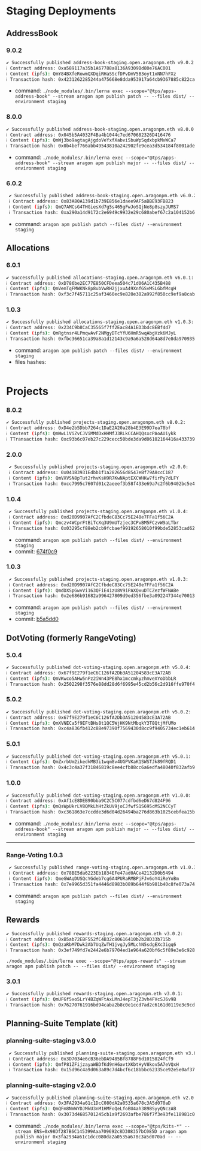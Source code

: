# Staging Deployments

## AddressBook

### 9.0.2

```sh
✔ Successfully published address-book-staging.open.aragonpm.eth v9.0.2:
ℹ Contract address: 0xa589117a35b1A67788a8136A9309Bd80e76AC001
ℹ Content (ipfs): QmY84BXfeRowmQXDqiRHaSScfDPvDmV5B3oyt1xNN7hFXz
ℹ Transaction hash: 0x4231262285244a475668e8dda953917a64cb9367885c822ca02eea3cae69bac4
```

- command: `./node_modules/.bin/lerna exec --scope="@tps/apps-address-book" --stream aragon apm publish patch -- --files dist/ --environment staging`

### 8.0.0

```sh
✔ Successfully published address-book-staging.open.aragonpm.eth v8.0.0:
ℹ Contract address: 0x045b5A4032F4Ba4b1044c7ed670682326D416476
ℹ Content (ipfs): QmWj3bo9agtagAjgdoVeYxfXabviSbuWpSqdxbpkMxWCa7
ℹ Transaction hash: 0x0b4bef766abb49543810a242902fe9cea3d534184f8001ade47f341559982c2b
```

- command: `./node_modules/.bin/lerna exec --scope="@tps/apps-address-book" --stream aragon apm publish major -- --files dist/ --environment staging`

### 6.0.2

```sh
 ✔ Successfully published address-book-staging.open.aragonpm.eth v6.0.2:
 ℹ Contract address: 0x83A80A139d1b739E856e1daee9AF5aBBE93FB823
 ℹ Content (ipfs): QmQ7AMCsG4THGiesXd7g5s465gFwJoSQjNe8p8szyJUMS7
 ℹ Transaction hash: 0xa290a14d9172c2e6949c9932e29c680abef67c2a104152b6519cb5100dab7d71
```

- command: `aragon apm publish patch --files dist/ --environment staging`


## Allocations

### 6.0.1

```sh
✔ Successfully published allocations-staging.open.aragonpm.eth v6.0.1:
ℹ Contract address: 0xD786be2EC77E850CFDeea504c71d06A1C435B488
ℹ Content (ipfs): QmVemTqFMWKNk8p8ubVwRH2jjxuA49XnfGSvMSLGbfMcgH
ℹ Transaction hash: 0xf3c7f45711c25af3460ec9e820e382a992f850cc9ef9a8cabeaf791361892982
```

### 1.0.3

```sh
✔ Successfully published allocations-staging.open.aragonpm.eth v1.0.3:
ℹ Contract address: 0x234C9b8CaC35565f7ff2Eac84A1ED3bdc8EBf4d7
ℹ Content (ipfs): QmRgtnsr4LPmqwAvF2NMgyDTcYfU6HmR5wqAbgVzk6MJyL
ℹ Transaction hash: 0xfbc36651ca39a8a1d12143c9a9a6a528d64a8d7e8da970935e4c0900152a8e77
```

- command: `aragon apm publish patch --files dist/ --environment staging`
- files hashes:

```sh

```

# Projects

### 8.0.2

```sh
✔ Successfully published projects-staging.open.aragonpm.eth v8.0.2:
ℹ Contract address: 0xD4e2b5Dbb7264c1DaE2A20a28b4E3E99D7ea78bf
ℹ Content (ipfs): QmWwL1ViZvCJViMMdDxHHMfJ3RLkCCAHQQsxcPAoAUiykk
ℹ TTransaction hash: 0xc93b6c07eb27c229cecc50bde3da9d06102164416a433739eba961913f32f8e6
```

### 2.0.0

```sh
 ✔ Successfully published projects-staging.open.aragonpm.eth v2.0.0:
 ℹ Contract address: 0x041B3931Edbb1f1a282656d8547eBf79A8ccC187
 ℹ Content (ipfs): QmVXVSN8pTut2rhvKsH9R7KwNAptEXCWHKw7firPy7dLFY
 ℹ Transaction hash: 0xcc7995c7607d01c2aeeef3b58f433e69a7c2f6b9402bc5e4c8c6395c5f2de0a8
```

### 1.0.4

```sh
 ✔ Successfully published projects-staging.open.aragonpm.eth v1.0.4:
 ℹ Contract address: 0xd20D9907AfC2CfbdeC83Cc75E248e7FFa1f56C2A
 ℹ Content (ipfs): Qmczv4WCprFtBiTcXq3U9mUTzjec3CPvBM5FCzvW9aLTbr
 ℹ Transaction hash: 0x03295cf88eb2cb9fcbaef99192658010f99bde52853cad62ba4f683121c22a38
```

- command: `aragon apm publish patch --files dist/ --environment staging`
- commit: [674f0c9](https://github.com/AutarkLabs/planning-suite/commit/674f0c9db6ae89ef9aa6686b28963eb048f0fb1f)

### 1.0.3

```sh
 ✔ Successfully published projects-staging.open.aragonpm.eth v1.0.3:
 ℹ Contract address: 0xd20D9907AfC2CfbdeC83Cc75E248e7FFa1f56C2A
 ℹ Content (ipfs): QmdDXSpGwvVi163QFiE41zU8V9iPAXQxuDTCZezfWFNABe
 ℹ Transaction hash: 0x2e686b91682a996427809d9ed356fbe3a092247344e7001386f19bdc8964a026
```

- command: `aragon apm publish patch --files dist/ --environment staging`
- commit: [b5a5dd0](https://github.com/AutarkLabs/planning-suite/commit/b5a5dd0685e0a66e8124c9901e4f1f6249ed0d11)

## DotVoting (formerly RangeVoting)

### 5.0.4

```sh
✔ Successfully published dot-voting-staging.open.aragonpm.eth v5.0.4:
ℹ Contract address: 0x67f9E279f1eC6C126fA2Db3A51204583cE3A72AB
ℹ Content (ipfs): QmVKwco5AHw5nPz2iWn43PE8hx1mccmkyzhmveXYoDbbLR
ℹ Transaction hash: 0x2502298f3576e88dd28d6f6995e45cd2b56c2d916ffe970f499e69255b2eb09f
```

### 5.0.2

```sh
✔ Successfully published dot-voting-staging.open.aragonpm.eth v5.0.2:
ℹ Contract address: 0x67f9E279f1eC6C126fA2Db3A51204583cE3A72AB
ℹ Content (ipfs): QmXVNECa5f9EFtBHs8t1QC5WjHK9NtMbqkY3T8QtjMfUMo
ℹ Transaction hash: 0xc4a836fb412c88e97390f7569430d8cc9f9405734ec1eb614806457ad8a20dda
```

### 5.0.1

```sh
✔ Successfully published dot-voting-staging.open.aragonpm.eth v5.0.1:
ℹ Content (ipfs): QmZxrbUm2ikedkMB3i1wqm8v4UGPVKaK1SWSTJk89fRQD1
ℹ Transaction hash: 0x4c3c4a37f31846819c8ee4cfb88cc6a6edfa48040f832afb97088f6ef2440861
```

### 1.0.0

```sh
✔ Successfully published dot-voting-staging.open.aragonpm.eth v1.0.0:
ℹ Contract address: 0xAf1cE8DEB90bba9C2C5C077cdfbd6eD67d824F96
ℹ Content (ipfs): QmQsWpUkrLV8QMkLhHtZkUV9joCJfwfS1S695cMS2NCCyT
ℹ Transaction hash: 0xc361863e7ccdde3d6d04d26494ba276d863b1025cebfea15b345c95a1fab7cbe
```

- command: `./node_modules/.bin/lerna exec --scope="@tps/apps-address-book" --stream aragon apm publish major -- --files dist/ --environment staging`

---

### Range-Voting 1.0.3

```sh
 ✔ Successfully published range-voting-staging.open.aragonpm.eth v1.0.3:
 ℹ Contract address: 0x78BE5da6223Eb1834EFe47ad0ACe42132D0b5494
 ℹ Content (ipfs): QmeGWAqDUSQcYGdeb7cg6A4PURaRMBPjFJv6oY4iReYoBm
 ℹ Transaction hash: 0x7e9965d351fa4446d8983b089b644f6b981b40c8fe073a74c2fcac7e8bde2d7f
```

- command: `aragon apm publish patch --files dist/ --environment staging`


## Rewards


```sh
✔ Successfully published rewards-staging.open.aragonpm.eth v3.0.2:
ℹ Contract address: 0xB5ab72EBF552fC4B32c80616410b2b28D33b715b
ℹ Content (ipfs): QmQzaRbM7Dwk2Ab7UqZwTH1jvgJy5MLchN5sdgEXc3igq6
ℹ Transaction hash: 0x3ef749fd7e2442e6b79704ed1e964a620bf6c5f89e3e6c9285b8bc9735a94e7a
```

`./node_modules/.bin/lerna exec --scope="@tps/apps-rewards" --stream aragon apm publish patch -- --files dist/ --environment staging`


### 3.0.1

```sh
✔ Successfully published rewards-staging.open.aragonpm.eth v3.0.1:
ℹ Content (ipfs): QmUFGf5xo5LrY4BZqWFtAxLMnJ4epT3jZ3vh4FVcSJ6v9B
ℹ Transaction hash: 0x76270761916bd94caba2b8c0e1ccd7ad2c6161d0119e3c9cd41440810cda85d8
```


## Planning-Suite Template (kit)

### planning-suite-staging v3.0.0

```sh
 ✔ Successfully published planning-suite-staging.open.aragonpm.eth v3.0.0:
 ℹ Contract address: 0x3D7034e6cB36ebDA9485Bf8788F6d1015824fCf9
 ℹ Content (ipfs): QmfP81ZFijzayaWBDfKd9nH6avtXKbtHyV8kov5A7eVQxH
 ℹ Transaction hash: 0x15d96c4a9d063a89c7d4bcf6c18bbbc62335ce92e5e0af37e3255fe939299f58
```

### planning-suite-staging v2.0.0

```sh
✔ Successfully published planning-suite-staging.open.aragonpm.eth v2.0.0:
ℹ Contract address: 0x3FA2934a61c1DcC080dA2a0535a678c3A5d070aD
ℹ Content (ipfs): QmQFm8NmWYDJMkU3nM1HMFoQeLfoBU4ah3898SyyQNczAB
ℹ Transaction hash: 0x3073d4685701245cb1a9f2693afbe786f7f3e93fe118981c03815bdc7f8503fc
```

- command: `./node_modules/.bin/lerna exec --scope="@tps/kits-*" --stream ENS=0x98Df287B6C145399Aaa709692c8D308357bC085D aragon apm publish major 0x3fa2934a61c1dcc080da2a0535a678c3a5d070ad -- --environment staging`
